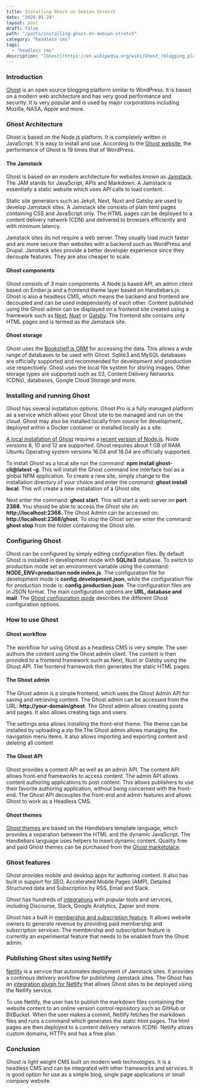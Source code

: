 ```yaml
---
title: Installing Ghost on Debian Stretch
date: "2020-01-24"
layout: post
draft: false
path: "/posts/installing-ghost-on-debian-stretch"
category: "headless cms"
tags:
  - "headless cms"
description: "[Ghost](https://en.wikipedia.org/wiki/Ghost_(blogging_platform)) is an open source blogging platform similar to WordPress. It is based on a modern web architecture and has very good performance and security. It is very popular and is used by major corporations including Mozilla, NASA, Apple and more."
---
```


### Introduction
[Ghost](https://en.wikipedia.org/wiki/Ghost_(blogging_platform)) is an open source blogging platform similar to WordPress. It is based on a modern web architecture and has very good performance and security. It is very popular and is used by major corporations including Mozilla, NASA, Apple and more.

### Ghost Architecture
Ghost is based on the Node.js platform. It is completely written in JavaScript. It is easy to install and use. According to the [Ghost website](https://ghost.org/), the performance of Ghost is 19 times that of WordPress.

#### The Jamstack
Ghost is based on an modern architecture for websites known as [Jamstack](https://jamstack.org/). The JAM stands for JavaScript, APIs and Markdown. A Jamstack is essentially a static website which uses API calls to load content.

Static site generators such as Jekyll, Next, Nuxt and Gatsby are used to develop Jamstack sites. A Jamstack site consists of plain html pages containing CSS and JavaScript only. The HTML pages can be deployed to a content delivery network (CDN) and delivered to browsers efficiently and with minimum latency.

Jamstack sites do not require a web server. They usually load much faster and are more secure than websites with a backend such as WordPress and Drupal. Jamstack sites provide a better developer experience since they decouple features. They are also cheaper to scale.

#### Ghost components
Ghost consists of 3 main components. A Node.js based API, an admin client based on Ember.js and a frontend theme layer based on Handlebars.js. Ghost is also a headless CMS, which means the backend and frontend are decoupled and can be used independantly of each other. Content published using the Ghost admin can be displayed on a frontend site created using a framework such as [Next](https://nextjs.org/), [Nuxt](https://nuxtjs.org/) or [Gatsby](https://www.gatsbyjs.org/). The frontend site contains only HTML pages and is termed as the Jamstack site.

#### Ghost storage
Ghost uses the [Bookshelf.js ORM](http://bookshelfjs.org/) for accessing the data. This allows a wide range of databases to be used with Ghost. Sqlite3 and MySQL databases are officially supported and recommended for development and production use respectively. Ghost uses the local file system for storing images. Other storage types are supported such as S3, Content Delivery Networks (CDNs), databases, Google Cloud Storage and more.

### Installing and running Ghost
Ghost has several installation options. Ghost Pro is a fully managed platform as a service which allows your Ghost site to be managed and run on the cloud. Ghost may also be installed locally from source for development, deployed within a Docker container or installed locally as a site.

[A local installation of Ghost](https://ghost.org/docs/install/local/) requires a [recent version of Node.js](https://ghost.org/faq/node-versions/). Node versions 8, 10 and 12 are supported. Ghost requires about 1 GB of RAM. Ubuntu Operating system versions 16.04 and 18.04 are officially supported.

To install Ghost as a local site run the command: **npm install ghost-cli@latest -g**. This will install the Ghost command line interface tool as a global NPM application. To create a new site, simply change to the installation directory of your choice and enter the command: **ghost install local**. This will create a new installation of a Ghost site.

Next enter the command: **ghost start**. This will start a web server on **port 2368**. You should be able to access the Ghost site on: **http://localhost:2368**. The Ghost Admin can be accessed on: **http://localhost:2368/ghost**. To stop the Ghost server enter the command: **ghost stop** from the folder containing the Ghost site.

### Configuring Ghost
Ghost can be configured by simply editing configuration files. By default Ghost is installed in development mode with **SQLite3** database. To switch to production mode set an environment variable using the command: **NODE_ENV=production node index.js**. The configuration file for development mode is **config.development.json**, while the configuration file for production mode is: **config.production.json**. The configuration files are in JSON format. The main configuration options are **URL, database and mail**. The [Ghost configuration guide](https://ghost.org/docs/concepts/config/) describes the different Ghost configuration options.

### How to use Ghost

#### Ghost workflow
The workflow for using Ghost as a headless CMS is very simple. The user authors the content using the Ghost admin client. The content is then provided to a frontend framework such as Next, Nuxt or Gatsby using the Ghost API. The frontend framework then generates the static HTML pages.

#### The Ghost admin
The Ghost admin is a simple frontend, which uses the Ghost Admin API for saving and retrieving content. The Ghost admin can be accessed from the URL: **http://your-domain/ghost**. The Ghost admin allows creating posts and pages. It also allows creating tags and users.

The settings area allows installing the front-end theme. The theme can be installed by uploading a zip file.The Ghost admin allows managing the navigation menu items. It also allows importing and exporting content and deleting all content

#### The Ghost API
Ghost provides a content API as well as an admin API. The content API allows front-end frameworks to access content. The admin API allows content authoring applications to post content. This allows publishers to use their favorite authoring application, without being concerned with the front-end. The Ghost API decouples the front-end and admin features and allows Ghost to work as a Headless CMS.

#### Ghost themes
[Ghost themes](https://ghost.org/docs/api/v3/handlebars-themes/) are based on the Handlebars template language, which provides a separation between the HTML and the dynamic JavaScript. The Handlebars language uses helpers to insert dynamic content. Quality free and paid Ghost themes can be purchased from the [Ghost marketplace](https://ghost.org/marketplace/).

### Ghost features
Ghost provides mobile and desktop apps for authoring content. It also has built in support for SEO, Accelerated Mobile Pages (AMP), Detailed Structured data and Subscription by RSS, Email and Slack.

Ghost has hundreds of [integrations](https://ghost.org/integrations/) with popular tools and services, including Discourse, Slack, Google Analytics, Zapier and more.

Ghost has a built in [membership and subscription feature](https://ghost.org/members/). It allows website owners to generate revenue by providing paid membership and subscription services. The membership and subscription feature is currently an experimental feature that needs to be enabled from the Ghost admin.

### Publishing Ghost sites using Netlify
[Netlify](https://www.netlify.com/) is a service that automates deployment of Jamstack sites. It provides a continous delivery workflow for publishing Jamstack sites. The Ghost has an [integration plugin for Netlify](https://ghost.org/integrations/netlify/) that allows Ghost sites to be deployed using the Netlify service.

To use Netlify, the user has to publish the markdown files containing the website content to an online version control repository such as GitHub or BitBucket. When the user makes a commit, Netlify fetches the markdown files and runs a command which generates the static html pages. The html pages are then deployed to a content delivery network (CDN). Netlify allows custom domains, HTTPs and has a free plan.

### Conclusion
Ghost is light weight CMS built on modern web technologies. It is a headless CMS and can be integrated with other frameworks and services. It is good option for use as a simple blog, single page applications or small company website.
